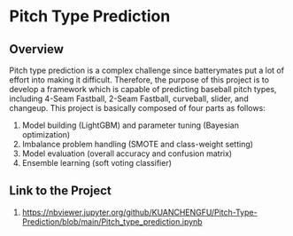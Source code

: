 # Pitch Type Prediction

## Overview
Pitch type prediction is a complex challenge since batterymates put a lot of effort into making it difficult. Therefore, the purpose of this project is to develop a framework which is capable of predicting baseball pitch types, including 4-Seam Fastball, 2-Seam Fastball, curveball, slider, and changeup. This project is basically composed of four parts as follows:

1. Model building (LightGBM) and parameter tuning (Bayesian optimization)
2. Imbalance problem handling (SMOTE and class-weight setting)
3. Model evaluation (overall accuracy and confusion matrix)
4. Ensemble learning (soft voting classifier)


## Link to the Project
1. https://nbviewer.jupyter.org/github/KUANCHENGFU/Pitch-Type-Prediction/blob/main/Pitch_type_prediction.ipynb
